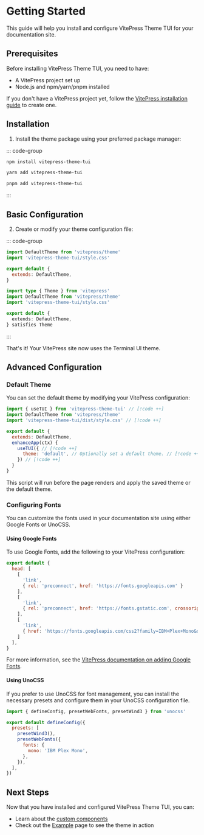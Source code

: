 # Getting Started

This guide will help you install and configure VitePress Theme TUI for your documentation site.

## Prerequisites

Before installing VitePress Theme TUI, you need to have:

- A VitePress project set up
- Node.js and npm/yarn/pnpm installed

If you don't have a VitePress project yet, follow the [VitePress installation guide](https://vitepress.dev/guide/getting-started) to create one.

## Installation

1. Install the theme package using your preferred package manager:

::: code-group

```bash [npm]
npm install vitepress-theme-tui
```

```bash [yarn]
yarn add vitepress-theme-tui
```

```bash [pnpm]
pnpm add vitepress-theme-tui
```

:::

## Basic Configuration

2. Create or modify your theme configuration file:

::: code-group

```js [.vitepress/theme/index.js]
import DefaultTheme from 'vitepress/theme'
import 'vitepress-theme-tui/style.css'

export default {
  extends: DefaultTheme,
}
```

```ts [.vitepress/theme/index.ts]
import type { Theme } from 'vitepress'
import DefaultTheme from 'vitepress/theme'
import 'vitepress-theme-tui/style.css'

export default {
  extends: DefaultTheme,
} satisfies Theme
```

:::

That's it! Your VitePress site now uses the Terminal UI theme.

## Advanced Configuration

### Default Theme

You can set the default theme by modifying your VitePress configuration:

```js [.vitepress/config.js]
import { useTUI } from 'vitepress-theme-tui' // [!code ++]
import DefaultTheme from 'vitepress/theme'
import 'vitepress-theme-tui/dist/style.css' // [!code ++]

export default {
  extends: DefaultTheme,
  enhanceApp(ctx) {
    useTUI({ // [!code ++]
      theme: 'default', // Optionally set a default theme. // [!code ++]
    }) // [!code ++]
  }
}
```

This script will run before the page renders and apply the saved theme or the default theme.

### Configuring Fonts

You can customize the fonts used in your documentation site using either Google Fonts or UnoCSS.

#### Using Google Fonts

To use Google Fonts, add the following to your VitePress configuration:

```js [.vitepress/config.js]
export default {
  head: [
    [
      'link',
      { rel: 'preconnect', href: 'https://fonts.googleapis.com' }
    ],
    [
      'link',
      { rel: 'preconnect', href: 'https://fonts.gstatic.com', crossorigin: '' }
    ],
    [
      'link',
      { href: 'https://fonts.googleapis.com/css2?family=IBM+Plex+Mono&display=swap', rel: 'stylesheet' }
    ]
  ],
}
```

For more information, see the [VitePress documentation on adding Google Fonts](https://vitepress.dev/reference/site-config#example-adding-google-fonts).

#### Using UnoCSS

If you prefer to use UnoCSS for font management, you can install the necessary presets and configure them in your UnoCSS configuration file.

```js [uno.config.js]
import { defineConfig, presetWebFonts, presetWind3 } from 'unocss'

export default defineConfig({
  presets: [
    presetWind3(),
    presetWebFonts({
      fonts: {
        mono: 'IBM Plex Mono',
      },
    }),
  ],
})
```

## Next Steps

Now that you have installed and configured VitePress Theme TUI, you can:

- Learn about the [custom components](/components/tui-card)
- Check out the [Example](/example) page to see the theme in action
